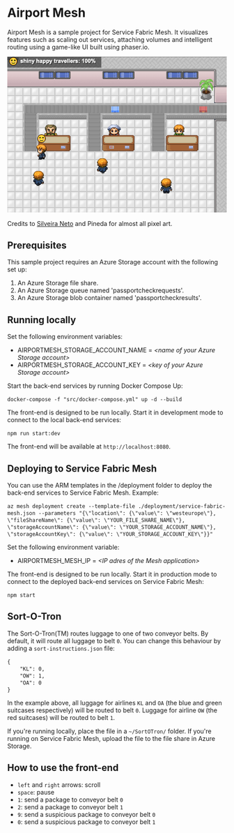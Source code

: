 # Airport Mesh

Airport Mesh is a sample project for Service Fabric Mesh. It visualizes features such as scaling out services, attaching volumes and intelligent routing using a game-like UI built using phaser.io.

![screenshot](./images/screenshot.png)

Credits to [Silveira Neto](http://silveiraneto.net/2011/08/20/getting-openpixels/) and Pineda for almost all pixel art.

## Prerequisites

This sample project requires an Azure Storage account with the following set up:

1. An Azure Storage file share.
2. An Azure Storage queue named 'passportcheckrequests'.
3. An Azure Storage blob container named 'passportcheckresults'.

## Running locally

Set the following environment variables:

- AIRPORTMESH_STORAGE_ACCOUNT_NAME = *\<name of your Azure Storage account>*
- AIRPORTMESH_STORAGE_ACCOUNT_KEY = *\<key of your Azure Storage account>*

Start the back-end services by running Docker Compose Up:

```
docker-compose -f "src/docker-compose.yml" up -d --build
```

The front-end is designed to be run locally. Start it in development mode to connect to the local back-end services:

```
npm run start:dev
```

The front-end will be available at `http://localhost:8080`.

## Deploying to Service Fabric Mesh

You can use the ARM templates in the /deployment folder to deploy the back-end services to Service Fabric Mesh. Example:
```
az mesh deployment create --template-file ./deployment/service-fabric-mesh.json --parameters "{\"location\": {\"value\": \"westeurope\"}, \"fileShareName\": {\"value\": \"YOUR_FILE_SHARE_NAME\"}, \"storageAccountName\": {\"value\": \"YOUR_STORAGE_ACCOUNT_NAME\"}, \"storageAccountKey\": {\"value\": \"YOUR_STORAGE_ACCOUNT_KEY\"}}"
```

Set the following environment variable:

- AIRPORTMESH_MESH_IP = *\<IP adres of the Mesh application>*

The front-end is designed to be run locally. Start it in production mode to connect to the deployed back-end services on Service Fabric Mesh:

```
npm start
```

## Sort-O-Tron

The Sort-O-Tron(TM) routes luggage to one of two conveyor belts. By default, it will route all luggage to belt `0`. You can change this behaviour by adding a `sort-instructions.json` file:

```
{
    "KL": 0,
    "OW": 1,
    "OA": 0
}
```

In the example above, all luggage for airlines `KL` and `OA` (the blue and green suitcases respectively) will be routed to belt `0`. Luggage for airline `OW` (the red suitcases) will be routed to belt `1`.

If you're running locally, place the file in a `~/SortOTron/` folder. If you're running on Service Fabric Mesh, upload the file to the file share in Azure Storage.

## How to use the front-end

- `left` and `right` arrows: scroll
- `space`: pause
- `1`: send a package to conveyor belt `0`
- `2`: send a package to conveyor belt `1`
- `9`: send a suspicious package to conveyor belt `0`
- `0`: send a suspicious package to conveyor belt `1`